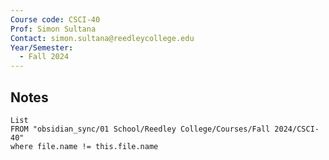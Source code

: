 ```yaml
---
Course code: CSCI-40
Prof: Simon Sultana
Contact: simon.sultana@reedleycollege.edu
Year/Semester:
  - Fall 2024
---
```

## Notes
```dataview
List
FROM "obsidian_sync/01 School/Reedley College/Courses/Fall 2024/CSCI-40"
where file.name != this.file.name
```